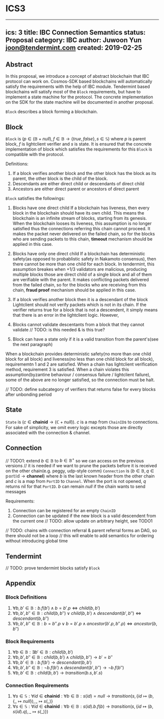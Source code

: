 # ICS3

---
ics: 3
title: IBC Connection Semantics
status: Proposal
category: IBC
author: Juwoon Yun <joon@tendermint.com>
created: 2019-02-25
---

## Abstract

In this proposal, we introduce a concept of abstract blockchain that IBC protocol can work on. Cosmos-SDK based blockchains will automatically satisfy the requirements with the help of IBC module. Tendermint based blockchains will satisfy most of the `Block` requirements, but have to implement a state machine for the protocol. The concrete implementation on the SDK for the state machine will be documented in another proposal. 

`Block` describes a block forming a blockchain. 

## Block

`Block` is $(p \in (\mathbb{B} + null), f \in \mathbb{B} \rightarrow \{true, false\}, s \in \mathbb{S})$ where $p$ is parent block, $f$ is lightclient verifier and $s$ is state. It is ensured that the concrete implementation of block which satisfies the requirements for this `Block` is compatible with the protocol. 

Definitions:

1. If a block verifies another block and the other block has the block as its parent, the other block is the child of the block.
2. Descendants are either direct child or descendants of direct child
3. Ancestors are either direct parent or ancestors of direct parent

`Block` satisfies the followings:

1. Blocks have one direct child
If a blockchain has liveness, then every block in the blockchain should have its own child. This means the blockchain is an infinite stream of blocks, starting from its genesis. When the blockchain looses its liveness, this assumption is no longer satisfied thus the connections referring this chain cannot proceed. It makes the packet never delivered on the failed chain, so for the blocks who are sending packets to this chain, **timeout** mechanism should be applied in this case.

2. Blocks have only one direct child
If a blockchain has deterministic safety(as opposed to probablistic safety in Nakamoto consensus), then there cannot be more than one child for each block. In tendermint, this assumption breakes when +1/3 validators are malicious, producing multiple blocks those are direct child of a single block and all of them are verifiable with the parent. It makes conflicting packets delivered from the failed chain, so for the blocks who are receiving from this chain, **fraud proof** mechanism should be applied in this case.

3. If a block verifies another block then it is a descendant of the block
Lightclient should not verify packets which is not in its chain. If the verifier returns true for a block that is not a descendent, it simply means that there is an error in the lightclient logic. However, 


4. Blocks cannot validate descentants from a block that they cannot validate
// TODO: is this needed & is this true?

5. Block can have a state only if it is a valid transition from the parent's(see the next paragraph)

When a blockchain provides deterministic safety(no more than one child block for all block) and liveness(no less than one child block for all block), requirememtn 1 and 2 are satisfied. When a chain has lightclient verification method, requirement 3 is satisfied. When a chain violates this assumption(byzantine behaviour / consensus failure / lightclient failure), some of the above are no longer satisfied, so the connection must be halt.
 
// TODO: define subcategory of verifiers that returns false for every blocks after unbonding period
 
## State
 
`State` is $(c \in \mathbf{chainid} \rightarrow (\mathbb{C} + null))$. $c$ is a map from `ChainID`s to connections. For sake of simplicity, we omit every logic excepts those are directly associated with the connection & channel.

## Connection

// TODO1: extend $b \in \mathbb{B}$ to $b \in \mathbb{B}^+$ so we can access on the previous versions
// it is needed if we want to prune the packets before it is received on the other chain(e.g. peggy, udp-style comm)
`Connection` is $(b \in \mathbb{B}, q \in \mathbb{portid} \rightarrow \mathbf{channel})$ where $b$ is the last known header from the other chain and $c$ is a map from `PortID` to `Channel`. When the port is not opened, $q$ returns nil for that `PortID`. $b$ can remain $null$ if the chain wants to send messages 

Requirements:
1. Connection can be registered for an empty `ChainID`
2. Connection can be updated if the new block is a valid descendent from the current one
// TODO: allow update on arbitrary height, see TODO1

// TODO: chains with connection referral & parent referral forms an DAG, so there should not be a loop
// this will enable to add semantics for ordering without introducing global time

## Tendermint 

// TODO: prove tendermint blocks satisfy `Block`

## Appendix

### Block Definitions

1. $\forall b, b' \in \mathbb{B} : b.f(b') \land b=b'.p \iff child(b, b')$
2. $\forall b, b', b'' \in \mathbb{B} : child(b, b'') \lor child(b, b') \land descendant(b', b'') \iff descendant(b, b'')$
3. $\forall b, b', b'' \in \mathbb{B} : b=b''.p \lor b=b'.p \land ancestor(b'.p, b''.p) \iff ancestor(b, b'')$

### Block Requirements

1. $\forall b \in \mathbb{B} : \exists b' \in \mathbb{B} : child(b, b')$
2. $\forall b, b', b'' \in \mathbb{B} : child(b, b') \land child(b, b'') \rightarrow b'=b''$
3. $\forall b, b' \in \mathbb{B} : b.f(b') \rightarrow descendant(b, b')$
4. $\forall b, b', b'' \in \mathbb{B} : \lnot b.f(b') \land descendant(b', b'') \rightarrow \lnot b.f(b'')$
5. $\forall b, b' \in \mathbb{B} : child(b, b') \rightarrow transition(b.s, b'.s)$

### Connection Requirements
1. $\forall s \in \mathbb{S} : \forall id \in \mathbf{chainid} : \forall b \in \mathbb{B} : s(id) = null \rightarrow transition(s, \{id \mapsto (b, \{\_ \mapsto null\}), \_ \mapsto s(\_)\}$
2. $\forall s \in \mathbb{S} : \forall id \in \mathbf{chainid} : \forall b \in \mathbb{B} : s(id).b.f(b) \rightarrow transition(s, \{id \mapsto (b, s(id).q), \_ \mapsto s(\_)\})$
